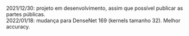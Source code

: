 <br>2021/12/30: projeto em desenvolvimento, assim que possível publicar as partes públicas.
<br>2022/01/18: mudança para DenseNet 169 (kernels tamanho 32). Melhor accuracy.
